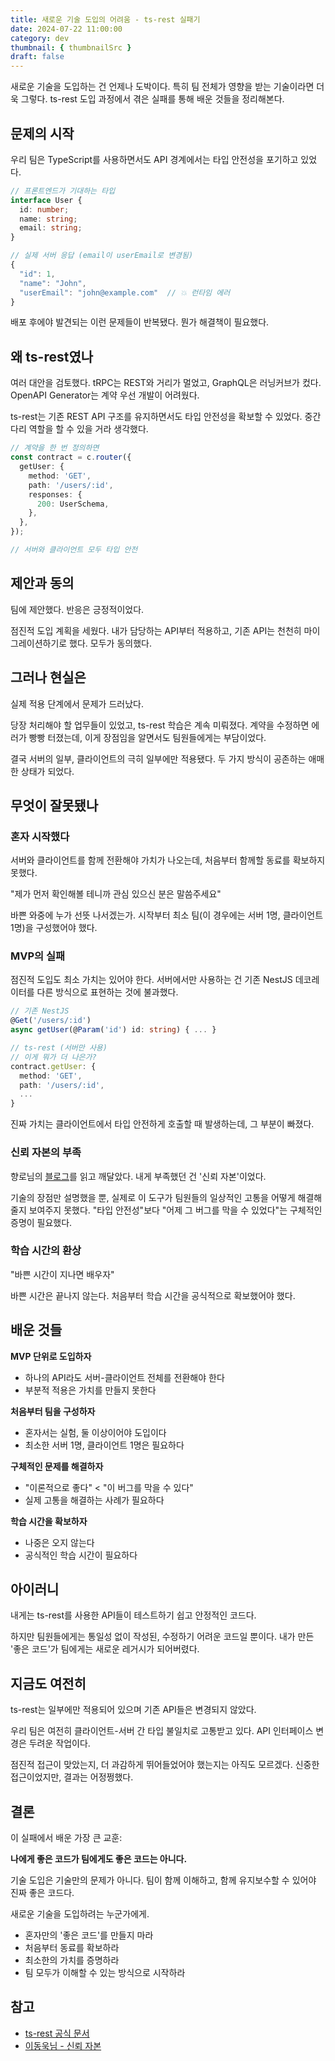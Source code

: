 ```yaml
---
title: 새로운 기술 도입의 어려움 - ts-rest 실패기
date: 2024-07-22 11:00:00
category: dev
thumbnail: { thumbnailSrc }
draft: false
---
```


새로운 기술을 도입하는 건 언제나 도박이다. 특히 팀 전체가 영향을 받는 기술이라면 더욱 그렇다. ts-rest 도입 과정에서 겪은 실패를 통해 배운 것들을 정리해본다.

## 문제의 시작

우리 팀은 TypeScript를 사용하면서도 API 경계에서는 타입 안전성을 포기하고 있었다. 

```typescript
// 프론트엔드가 기대하는 타입
interface User {
  id: number;
  name: string;
  email: string;
}

// 실제 서버 응답 (email이 userEmail로 변경됨)
{
  "id": 1,
  "name": "John",
  "userEmail": "john@example.com"  // 💥 런타임 에러
}
```

배포 후에야 발견되는 이런 문제들이 반복됐다. 뭔가 해결책이 필요했다.

## 왜 ts-rest였나

여러 대안을 검토했다. tRPC는 REST와 거리가 멀었고, GraphQL은 러닝커브가 컸다. OpenAPI Generator는 계약 우선 개발이 어려웠다.

ts-rest는 기존 REST API 구조를 유지하면서도 타입 안전성을 확보할 수 있었다. 중간 다리 역할을 할 수 있을 거라 생각했다.

```typescript
// 계약을 한 번 정의하면
const contract = c.router({
  getUser: {
    method: 'GET',
    path: '/users/:id',
    responses: {
      200: UserSchema,
    },
  },
});

// 서버와 클라이언트 모두 타입 안전
```

## 제안과 동의

팀에 제안했다. 반응은 긍정적이었다. 

점진적 도입 계획을 세웠다. 내가 담당하는 API부터 적용하고, 기존 API는 천천히 마이그레이션하기로 했다. 모두가 동의했다.

## 그러나 현실은

실제 적용 단계에서 문제가 드러났다.

당장 처리해야 할 업무들이 있었고, ts-rest 학습은 계속 미뤄졌다. 계약을 수정하면 에러가 빵빵 터졌는데, 이게 장점임을 알면서도 팀원들에게는 부담이었다.

결국 서버의 일부, 클라이언트의 극히 일부에만 적용됐다. 두 가지 방식이 공존하는 애매한 상태가 되었다.

## 무엇이 잘못됐나

### 혼자 시작했다

서버와 클라이언트를 함께 전환해야 가치가 나오는데, 처음부터 함께할 동료를 확보하지 못했다.

"제가 먼저 확인해볼 테니까 관심 있으신 분은 말씀주세요"

바쁜 와중에 누가 선뜻 나서겠는가. 시작부터 최소 팀(이 경우에는 서버 1명, 클라이언트 1명)을 구성했어야 했다.

### MVP의 실패

점진적 도입도 최소 가치는 있어야 한다. 서버에서만 사용하는 건 기존 NestJS 데코레이터를 다른 방식으로 표현하는 것에 불과했다.

```typescript
// 기존 NestJS
@Get('/users/:id')
async getUser(@Param('id') id: string) { ... }

// ts-rest (서버만 사용)
// 이게 뭐가 더 나은가?
contract.getUser: {
  method: 'GET',
  path: '/users/:id',
  ...
}
```

진짜 가치는 클라이언트에서 타입 안전하게 호출할 때 발생하는데, 그 부분이 빠졌다.

### 신뢰 자본의 부족

향로님의 [블로그](https://jojoldu.tistory.com/675)를 읽고 깨달았다. 내게 부족했던 건 '신뢰 자본'이었다.

기술의 장점만 설명했을 뿐, 실제로 이 도구가 팀원들의 일상적인 고통을 어떻게 해결해줄지 보여주지 못했다. "타입 안전성"보다 "어제 그 버그를 막을 수 있었다"는 구체적인 증명이 필요했다.

### 학습 시간의 환상

"바쁜 시간이 지나면 배우자"

바쁜 시간은 끝나지 않는다. 처음부터 학습 시간을 공식적으로 확보했어야 했다.

## 배운 것들

**MVP 단위로 도입하자**
- 하나의 API라도 서버-클라이언트 전체를 전환해야 한다
- 부분적 적용은 가치를 만들지 못한다

**처음부터 팀을 구성하자**
- 혼자서는 실험, 둘 이상이어야 도입이다
- 최소한 서버 1명, 클라이언트 1명은 필요하다

**구체적인 문제를 해결하자**
- "이론적으로 좋다" < "이 버그를 막을 수 있다"
- 실제 고통을 해결하는 사례가 필요하다

**학습 시간을 확보하자**
- 나중은 오지 않는다
- 공식적인 학습 시간이 필요하다

## 아이러니

내게는 ts-rest를 사용한 API들이 테스트하기 쉽고 안정적인 코드다. 

하지만 팀원들에게는 통일성 없이 작성된, 수정하기 어려운 코드일 뿐이다. 내가 만든 '좋은 코드'가 팀에게는 새로운 레거시가 되어버렸다.

## 지금도 여전히

ts-rest는 일부에만 적용되어 있으며 기존 API들은 변경되지 않았다.

우리 팀은 여전히 클라이언트-서버 간 타입 불일치로 고통받고 있다. API 인터페이스 변경은 두려운 작업이다. 

점진적 접근이 맞았는지, 더 과감하게 뛰어들었어야 했는지는 아직도 모르겠다. 신중한 접근이었지만, 결과는 어정쩡했다.



## 결론

이 실패에서 배운 가장 큰 교훈:

**나에게 좋은 코드가 팀에게도 좋은 코드는 아니다.**

기술 도입은 기술만의 문제가 아니다. 팀이 함께 이해하고, 함께 유지보수할 수 있어야 진짜 좋은 코드다.

새로운 기술을 도입하려는 누군가에게.
- 혼자만의 '좋은 코드'를 만들지 마라
- 처음부터 동료를 확보하라
- 최소한의 가치를 증명하라
- 팀 모두가 이해할 수 있는 방식으로 시작하라

## 참고

- [ts-rest 공식 문서](https://ts-rest.com/)
- [이동욱님 - 신뢰 자본](https://jojoldu.tistory.com/675)